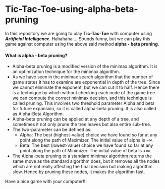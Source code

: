 # Tic-Tac-Toe-using-alpha-beta-pruning

In this repository we are going to play **Tic-Tac-Toe** with computer using ***Artificial Intelligence***. Hahahaha.... Sounds funny, but we can play this game against computer using the above said method **alpha - beta pruning**.

#### What is alpha - beta pruning?

* Alpha-beta pruning is a modified version of the minimax algorithm. It is an optimization technique for the minimax algorithm.
* As we have seen in the minimax search algorithm that the number of game states it has to examine are exponential in depth of the tree. Since we cannot eliminate the exponent, but we can cut it to half. Hence there is a technique by which without checking each node of the game tree we can compute the correct minimax decision, and this technique is called pruning. This involves two threshold parameter Alpha and beta for future expansion, so it is called alpha-beta pruning. It is also called as Alpha-Beta Algorithm.
* Alpha-beta pruning can be applied at any depth of a tree, and sometimes it not only prune the tree leaves but also entire sub-tree.
* The two-parameter can be defined as:
  * Alpha: The best (highest-value) choice we have found so far at any point along the path of Maximizer. The initial value of alpha is -∞.
  * Beta: The best (lowest-value) choice we have found so far at any point along the path of Minimizer. The initial value of beta is +∞.
* The Alpha-beta pruning to a standard minimax algorithm returns the same move as the standard algorithm does, but it removes all the nodes which are not really affecting the final decision but making algorithm slow. Hence by pruning these nodes, it makes the algorithm fast.

Have a nice game with your computer!!!
